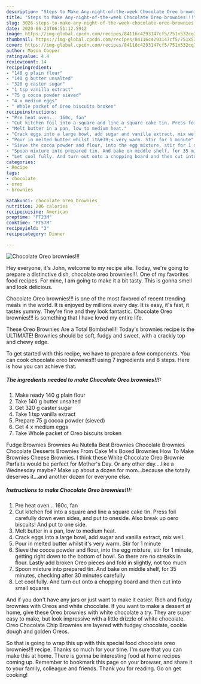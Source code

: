 ```yaml
---
description: "Steps to Make Any-night-of-the-week Chocolate Oreo brownies!!!"
title: "Steps to Make Any-night-of-the-week Chocolate Oreo brownies!!!"
slug: 3026-steps-to-make-any-night-of-the-week-chocolate-oreo-brownies
date: 2020-06-23T06:51:12.591Z
image: https://img-global.cpcdn.com/recipes/84116c4293147cf5/751x532cq70/chocolate-oreo-brownies-recipe-main-photo.jpg
thumbnail: https://img-global.cpcdn.com/recipes/84116c4293147cf5/751x532cq70/chocolate-oreo-brownies-recipe-main-photo.jpg
cover: https://img-global.cpcdn.com/recipes/84116c4293147cf5/751x532cq70/chocolate-oreo-brownies-recipe-main-photo.jpg
author: Mason Cooper
ratingvalue: 4.4
reviewcount: 14
recipeingredient:
- "140 g plain flour"
- "140 g butter unsalted"
- "320 g caster sugar"
- "1 tsp vanilla extract"
- "75 g cocoa powder sieved"
- "4 x medium eggs"
- " Whole packet of Oreo biscuits broken"
recipeinstructions:
- "Pre heat oven... 160c, fan"
- "Cut kitchen foil into a square and line a square cake tin. Press foil carefully down even sides, and put to oneside. Also break up oero biscuits! And put to one side."
- "Melt butter in a pan, low to medium heat."
- "Crack eggs into a large bowl, add sugar and vanilla extract, mix well."
- "Pour in melted butter whilst it&#39;s very warm. Stir for 1 minute"
- "Sieve the cocoa powder and flour, into the egg mixture, stir for 1 minute, getting right down to the bottom of bowl. So there are no streaks in flour. Lastly add broken Oreo pieces and fold in slightly, not too much"
- "Spoon mixture into prepared tin. And bake on middle shelf, for 35 minutes, checking after 30 minutes carefully"
- "Let cool fully. And turn out onto a chopping board and then cut into small squares"
categories:
- Recipe
tags:
- chocolate
- oreo
- brownies

katakunci: chocolate oreo brownies 
nutrition: 206 calories
recipecuisine: American
preptime: "PT23M"
cooktime: "PT57M"
recipeyield: "3"
recipecategory: Dinner

---
```



![Chocolate Oreo brownies!!!](https://img-global.cpcdn.com/recipes/84116c4293147cf5/751x532cq70/chocolate-oreo-brownies-recipe-main-photo.jpg)

Hey everyone, it's John, welcome to my recipe site. Today, we're going to prepare a distinctive dish, chocolate oreo brownies!!!. One of my favorites food recipes. For mine, I am going to make it a bit tasty. This is gonna smell and look delicious.

Chocolate Oreo brownies!!! is one of the most favored of recent trending meals in the world. It is enjoyed by millions every day. It is easy, it's fast, it tastes yummy. They're fine and they look fantastic. Chocolate Oreo brownies!!! is something that I have loved my entire life.

These Oreo Brownies Are a Total Bombshell!! Today&#39;s brownies recipe is the ULTIMATE! Brownies should be soft, fudgy and sweet, with a crackly top and chewy edge.


To get started with this recipe, we have to prepare a few components. You can cook chocolate oreo brownies!!! using 7 ingredients and 8 steps. Here is how you can achieve that.

<!--inarticleads1-->

##### The ingredients needed to make Chocolate Oreo brownies!!!:

1. Make ready 140 g plain flour
1. Take 140 g butter unsalted
1. Get 320 g caster sugar
1. Take 1 tsp vanilla extract
1. Prepare 75 g cocoa powder (sieved)
1. Get 4 x medium eggs
1. Take  Whole packet of Oreo biscuits broken


Fudge Brownies Brownies Au Nutella Best Brownies Chocolate Brownies Chocolate Desserts Brownies From Cake Mix Boxed Brownies How To Make Brownies Cheese Brownies. I think these White Chocolate Oreo Brownie Parfaits would be perfect for Mother&#39;s Day. Or any other day….like a Wednesday maybe? Make up about a dozen for mom…because she totally deserves it…and another dozen for everyone else. 

<!--inarticleads2-->

##### Instructions to make Chocolate Oreo brownies!!!:

1. Pre heat oven... 160c, fan
1. Cut kitchen foil into a square and line a square cake tin. Press foil carefully down even sides, and put to oneside. Also break up oero biscuits! And put to one side.
1. Melt butter in a pan, low to medium heat.
1. Crack eggs into a large bowl, add sugar and vanilla extract, mix well.
1. Pour in melted butter whilst it&#39;s very warm. Stir for 1 minute
1. Sieve the cocoa powder and flour, into the egg mixture, stir for 1 minute, getting right down to the bottom of bowl. So there are no streaks in flour. Lastly add broken Oreo pieces and fold in slightly, not too much
1. Spoon mixture into prepared tin. And bake on middle shelf, for 35 minutes, checking after 30 minutes carefully
1. Let cool fully. And turn out onto a chopping board and then cut into small squares


And if you don&#39;t have any jars or just want to make it easier. Rich and fudgy brownies with Oreos and white chocolate. If you want to make a dessert at home, give these Oreo brownies with white chocolate a try. They are super easy to make, but look impressive with a little drizzle of white chocolate. Oreo Chocolate Chip Brownies are layered with fudgey chocolate, cookie dough and golden Oreos. 

So that is going to wrap this up with this special food chocolate oreo brownies!!! recipe. Thanks so much for your time. I'm sure that you can make this at home. There is gonna be interesting food at home recipes coming up. Remember to bookmark this page on your browser, and share it to your family, colleague and friends. Thank you for reading. Go on get cooking!

